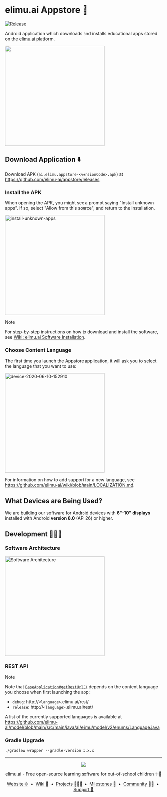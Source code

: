 # elimu.ai Appstore 📲

[![Release](https://jitpack.io/v/elimu-ai/appstore.svg)](https://jitpack.io/#elimu-ai/appstore)

Android application which downloads and installs educational apps stored on the [elimu.ai](http://elimu.ai) platform.

<img width="320" src="https://user-images.githubusercontent.com/15718174/84632262-39fec180-af21-11ea-8a8a-215120744f05.png">

## Download Application ⬇️

Download APK (`ai.elimu.appstore-<versionCode>.apk`) at https://github.com/elimu-ai/appstore/releases

### Install the APK

When opening the APK, you might see a prompt saying "Install unknown apps". If so, select "Allow from this source", and return to the installation.

<img width="320" alt="install-unknown-apps" src="https://user-images.githubusercontent.com/15718174/84587915-c93ea300-ae55-11ea-9116-448fc76ebede.png">

> [!NOTE]
> For step-by-step instructions on how to download and install the software, see [Wiki: elimu.ai Software Installation](https://github.com/elimu-ai/wiki/blob/main/SOFTWARE_INSTALLATION.md).

### Choose Content Language

The first time you launch the Appstore application, it will ask you to select the language that you want to use:

<img width="320" alt="device-2020-06-10-152910" src="https://user-images.githubusercontent.com/15718174/84239611-58367d00-ab2f-11ea-9fb0-f119de951cef.png">

For information on how to add support for a new language, see https://github.com/elimu-ai/wiki/blob/main/LOCALIZATION.md.

## What Devices are Being Used?

We are building our software for Android devices with **6"-10" displays** installed with Android **version 8.0** (API 26) or higher.

## Development 👩🏽‍💻

### Software Architecture

[
  <img width="320" alt="Software Architecture" src="https://user-images.githubusercontent.com/15718174/83595568-fb6a1e00-a594-11ea-990a-10c0bd62ed11.png">
](https://github.com/elimu-ai/wiki/blob/main/SOFTWARE_ARCHITECTURE.md)

### REST API

> [!NOTE]
> Note that [`BaseApplication#getRestUrl()`](https://github.com/elimu-ai/appstore/blob/main/app/src/main/java/ai/elimu/appstore/BaseApplication.java#L48) depends on the content language you choose when first launching the app:
  * `debug`: http://`<language>`.elimu.ai/rest/
  * `release`: http://`<language>`.elimu.ai/rest/

A list of the currently supported languages is available at https://github.com/elimu-ai/model/blob/main/src/main/java/ai/elimu/model/v2/enums/Language.java

### Gradle Upgrade

```
./gradlew wrapper --gradle-version x.x.x
```

---

<p align="center">
  <img src="https://github.com/elimu-ai/webapp/blob/main/src/main/webapp/static/img/logo-text-256x78.png" />
</p>
<p align="center">
  elimu.ai - Free open-source learning software for out-of-school children ✨🚀
</p>
<p align="center">
  <a href="https://elimu.ai">Website 🌐</a>
  &nbsp;•&nbsp;
  <a href="https://github.com/elimu-ai/wiki#readme">Wiki 📃</a>
  &nbsp;•&nbsp;
  <a href="https://github.com/orgs/elimu-ai/projects?query=is%3Aopen">Projects 👩🏽‍💻</a>
  &nbsp;•&nbsp;
  <a href="https://github.com/elimu-ai/wiki/milestones">Milestones 🎯</a>
  &nbsp;•&nbsp;
  <a href="https://github.com/elimu-ai/wiki#open-source-community">Community 👋🏽</a>
  &nbsp;•&nbsp;
  <a href="https://www.drips.network/app/drip-lists/41305178594442616889778610143373288091511468151140966646158126636698">Support 💜</a>
</p>
